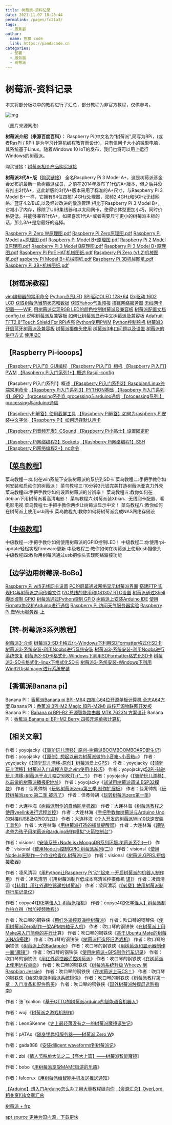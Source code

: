 ```yaml
---
title: 树莓派-资料记录
date: 2021-11-07 18:26:44
permalink: /pages/fc21a3/
tags: 
  - 服务器
author: 
  name: 熊猫 code
  link: https://pandacode.cn
categories: 
  - 部署
  - 服务器
  - 树莓派
---
```

# 树莓派-资料记录

本文将部分板块中的教程进行了汇总，部分教程为非官方教程，仅供参考。

![img](https://cdn.jsdelivr.net/gh/guoshunfa/pandacode-files/blog/202111071831737.jpg)

（图片来源网络）

**树莓派介绍（来源百度百科）：**
Raspberry Pi(中文名为“树莓派”,简写为RPi，(或者RasPi / RPI) 是为学习计算机编程教育而设计)，只有信用卡大小的微型电脑，其系统基于Linux。随着Windows 10 IoT的发布，我们也将可以用上运行Windows的树莓派。

购买链接：[树莓派相关产品购买链接](https://link.zhihu.com/?target=http%3A//www.dfrobot.com.cn/category.php%3Fid%3D289)

**树莓派3代A+版（**[购买链接](https://link.zhihu.com/?target=http%3A//www.dfrobot.com.cn/goods-1893.html)**）**
全名Raspberry Pi 3 Model A+，这是树莓派基金会发布的最新一款树莓派成员，之前在2014年发布了1代的A+版本，但之后并没有推出2代A+，这此新版的3代A+版本采用了标准的A+尺寸，与Raspberry Pi 3 Model B+一样，它拥有64位四核1.4GHz处理器，双频2.4GHz和5GHz无线网络、蓝牙4.2/BLE,以及经过改进的散热管理
相比于Raspberry Pi 3 Model B+，它减小了内存，移除了USB集线器和以太网网卡，使得它体型更加小巧，同时价格更低，并能够兼容1代A+，如果喜欢1代A+或者需要尺寸更小的树莓派主板的话，那么3A+是您最好的选择。

[Raspberry Pi Zero W原理图.pdf](https://link.zhihu.com/?target=http%3A//mc.dfrobot.com.cn/forum.php%3Fmod%3Dattachment%26aid%3DNjQ4NzF8OWNiM2QxZWR8MTU3Nzc1ODQwNHwwfDI3NDY5Mg%3D%3D)
[Raspberry Pi Zero原理图.pdf](https://link.zhihu.com/?target=http%3A//mc.dfrobot.com.cn/forum.php%3Fmod%3Dmisc%26action%3Dattachpay%26aid%3D64872%26tid%3D274692)
[Raspberry Pi Model a+原理图.pdf](https://link.zhihu.com/?target=http%3A//mc.dfrobot.com.cn/forum.php%3Fmod%3Dmisc%26action%3Dattachpay%26aid%3D64873%26tid%3D274692)
[Raspberry Pi Model B+原理图.pdf](https://link.zhihu.com/?target=http%3A//mc.dfrobot.com.cn/forum.php%3Fmod%3Dmisc%26action%3Dattachpay%26aid%3D64874%26tid%3D274692)
[Raspberry Pi 2 Model B原理图.pdf](https://link.zhihu.com/?target=http%3A//mc.dfrobot.com.cn/forum.php%3Fmod%3Dmisc%26action%3Dattachpay%26aid%3D64875%26tid%3D274692)
[Raspberry Pi 3 Model B原理图.pdf](https://link.zhihu.com/?target=http%3A//mc.dfrobot.com.cn/forum.php%3Fmod%3Dattachment%26aid%3DNjQ4NzZ8NGQ3MjI5NDR8MTU3Nzc1ODQwNHwwfDI3NDY5Mg%3D%3D)
[Raspberry Pi 3 Model B+原理图.pdf](https://link.zhihu.com/?target=http%3A//mc.dfrobot.com.cn/forum.php%3Fmod%3Dattachment%26aid%3DNjQ4Nzd8MzU2Y2JlMDN8MTU3Nzc1ODQwNHwwfDI3NDY5Mg%3D%3D)
[Raspberry Pi PoE HAT机械图纸.pdf](https://link.zhihu.com/?target=http%3A//mc.dfrobot.com.cn/forum.php%3Fmod%3Dmisc%26action%3Dattachpay%26aid%3D64883%26tid%3D274692)
[Raspberry Pi Zero (v1.2)机械图纸.pdf](https://link.zhihu.com/?target=http%3A//mc.dfrobot.com.cn/forum.php%3Fmod%3Dmisc%26action%3Dattachpay%26aid%3D64882%26tid%3D274692)
[aspberry Pi Model B+机械图纸.pdf](https://link.zhihu.com/?target=http%3A//mc.dfrobot.com.cn/forum.php%3Fmod%3Dmisc%26action%3Dattachpay%26aid%3D64881%26tid%3D274692)
[Raspberry Pi 3B机械图纸.pdf](https://link.zhihu.com/?target=http%3A//mc.dfrobot.com.cn/forum.php%3Fmod%3Dmisc%26action%3Dattachpay%26aid%3D64880%26tid%3D274692)
[Raspberry Pi 3B+机械图纸.pdf](https://link.zhihu.com/?target=http%3A//mc.dfrobot.com.cn/forum.php%3Fmod%3Dattachment%26aid%3DNjQ4Nzl8MzBlNDJkNjR8MTU3Nzc1ODQwNHwwfDI3NDY5Mg%3D%3D)

## 【树莓派教程】

[vim编辑器的常用命令](https://link.zhihu.com/?target=http%3A//mc.dfrobot.com.cn/thread-13540-1-1.html)
[Python点亮LED](https://link.zhihu.com/?target=http%3A//mc.dfrobot.com.cn/thread-13539-1-1.html)
[SPI驱动OLED 128*64](https://link.zhihu.com/?target=http%3A//mc.dfrobot.com.cn/thread-13396-1-1.html)
[I2c驱动 1602 LCD](https://link.zhihu.com/?target=http%3A//mc.dfrobot.com.cn/thread-13387-1-1.html)
[获取树莓派当前状态和数据](https://link.zhihu.com/?target=http%3A//mc.dfrobot.com.cn/thread-13384-1-1.html)
[获取Yahoo气象预报](https://link.zhihu.com/?target=http%3A//mc.dfrobot.com.cn/thread-13383-1-1.html)
[搭建网络服务器](https://link.zhihu.com/?target=http%3A//mc.dfrobot.com.cn/thread-13371-1-1.html)
[无线网卡配置——WiFi](https://link.zhihu.com/?target=http%3A//mc.dfrobot.com.cn/thread-13203-1-1.html)
[用树莓派实现RGB LED的颜色控制](https://link.zhihu.com/?target=http%3A//mc.dfrobot.com.cn/thread-14288-1-1.html)[树莓派及兼容板](https://link.zhihu.com/?target=http%3A//mc.dfrobot.com.cn/forum-74-1.html)
[树莓派配置文档 config.txt 说明](https://link.zhihu.com/?target=http%3A//mc.dfrobot.com.cn/thread-14263-1-1.html)[树莓派及兼容板](https://link.zhihu.com/?target=http%3A//mc.dfrobot.com.cn/forum-74-1.html)
[如何让树莓派显示中文](https://link.zhihu.com/?target=http%3A//mc.dfrobot.com.cn/thread-14262-1-1.html)[树莓派及兼容板](https://link.zhihu.com/?target=http%3A//mc.dfrobot.com.cn/forum-74-1.html)
[Adafruit TFT2.8”Touch Shield For RPi点亮](https://link.zhihu.com/?target=http%3A//mc.dfrobot.com.cn/thread-14144-1-1.html)
[Python使用PWM](https://link.zhihu.com/?target=http%3A//mc.dfrobot.com.cn/thread-13672-1-1.html)
[Python控制舵机](https://link.zhihu.com/?target=http%3A//mc.dfrobot.com.cn/thread-13628-1-1.html)
[树莓派3开启蓝牙](https://link.zhihu.com/?target=http%3A//mc.dfrobot.com.cn/thread-14846-1-1.html)[树莓派及兼容板](https://link.zhihu.com/?target=http%3A//mc.dfrobot.com.cn/forum-74-1.html)
[树莓派摄像头使用](https://link.zhihu.com/?target=http%3A//mc.dfrobot.com.cn/thread-14845-1-1.html)
[树莓派3串口问题以及设置](https://link.zhihu.com/?target=http%3A//mc.dfrobot.com.cn/thread-14781-1-1.html)
[树莓派的供电方式](https://link.zhihu.com/?target=http%3A//mc.dfrobot.com.cn/thread-14778-1-1.html)
[使用I2C](https://link.zhihu.com/?target=http%3A//mc.dfrobot.com.cn/thread-15069-1-1.html)

## 【Raspberry Pi-iooops】

[【Raspberry Pi入门】GUI编程](https://link.zhihu.com/?target=http%3A//mc.dfrobot.com.cn/thread-14175-1-1.html)
[【Raspberry Pi入门】相机](https://link.zhihu.com/?target=http%3A//mc.dfrobot.com.cn/thread-14255-1-1.html)
[【Raspberry Pi入门】PWM](https://link.zhihu.com/?target=http%3A//mc.dfrobot.com.cn/thread-14700-1-1.html)
[【Raspberry Pi入门系列1+】概述 Raspi-config](https://link.zhihu.com/?target=http%3A//mc.dfrobot.com.cn/thread-14010-1-1.html)

【Raspberry Pi入门系列1】概述
[【Raspberry Pi入门系列2】Raspbian/Linux终端常用命令](https://link.zhihu.com/?target=http%3A//mc.dfrobot.com.cn/thread-14045-1-1.html)
[【Raspberry Pi入门系列3】PYTHON基础](https://link.zhihu.com/?target=http%3A//mc.dfrobot.com.cn/thread-14069-1-1.html)
[【Raspberry Pi入门系列4】GPIO](https://link.zhihu.com/?target=http%3A//mc.dfrobot.com.cn/thread-14127-1-1.html)
[【processing系列I】processing与arduino通信](https://link.zhihu.com/?target=http%3A//mc.dfrobot.com.cn/thread-13258-1-1.html)
[【processing系列I】processing与arduino通信](https://link.zhihu.com/?target=http%3A//mc.dfrobot.com.cn/thread-13233-1-1.html)

【[Raspberry](https://link.zhihu.com/?target=http%3A//mc.dfrobot.com.cn/thread-14155-1-1.html)[Pi解答】使用截屏工具](https://link.zhihu.com/?target=http%3A//mc.dfrobot.com.cn/thread-14155-1-1.html)
[【Raspberry Pi解答】如何为raspberry Pi安装中文字体](https://link.zhihu.com/?target=http%3A//mc.dfrobot.com.cn/thread-14013-1-1.html)
[【Raspberry Pi】如何选择默认声卡](https://link.zhihu.com/?target=http%3A//mc.dfrobot.com.cn/thread-16594-1-1.html)

[【](https://link.zhihu.com/?target=http%3A//mc.dfrobot.com.cn/thread-14201-1-1.html)[Raspberry Pi音频开发】CSound](https://link.zhihu.com/?target=http%3A//mc.dfrobot.com.cn/thread-14201-1-1.html)
[【Raspberry Pi小贴士】设置固定IP](https://link.zhihu.com/?target=http%3A//mc.dfrobot.com.cn/thread-14254-1-1.html)

[【Raspberry Pi网络编程2】Sockets](https://link.zhihu.com/?target=http%3A//mc.dfrobot.com.cn/thread-14180-1-1.html)
[【Raspberry Pi网络编程1】SSH](https://link.zhihu.com/?target=http%3A//mc.dfrobot.com.cn/thread-14179-1-1.html)
[【Raspberry Pi网络编程2+】nc命令](https://link.zhihu.com/?target=http%3A//mc.dfrobot.com.cn/thread-14182-1-1.html)

## 【[菜鸟教程](https://link.zhihu.com/?target=http%3A//mc.dfrobot.com.cn/thread-11766-1-1.html)】

菜鸟教程一:如何在win系统下安装树莓派的系统到SD卡
菜鸟教程二:手把手教你如何安装和启动你的树莓派！
菜鸟教程三:10分钟3元钱完美打造树莓派亚克力外壳
菜鸟教程四:手把手教你如何设置树莓派的分辨率！
菜鸟教程五:教你如何在debian下用树莓派看高清电影！
菜鸟教程六:树莓派装Xbian、无线网卡配置、看电影电视
菜鸟教程七:手把手教你两步让树莓派显示中文！
菜鸟教程八:教你如何在树莓派上使用usb网卡
菜鸟教程九:教你如何将树莓派变成NAS网络存储设

## 【[中级教程](https://link.zhihu.com/?target=http%3A//mc.dfrobot.com.cn/thread-11766-1-1.html)】

中级教程一:手把手教你如何使用树莓派的GPIO控制LED！
中级教程二:你使用rpi-update轻松实现firmware更新
中级教程三:教你如何在树莓派上使用usb摄像头
中级教程四:教你用树莓派通过usb摄像头实现网络监控功能

## 【边学边用树莓派-BoBo】

[Raspberry Pi wifi无线网卡设置](https://link.zhihu.com/?target=http%3A//mc.dfrobot.com.cn/thread-2014-1-1.html)
[PC的屏幕通过网络显示树莓派界面](https://link.zhihu.com/?target=http%3A//mc.dfrobot.com.cn/thread-2017-1-1.html)
[搭建FTP 实现PC与树莓派之间传输文件](https://link.zhihu.com/?target=http%3A//mc.dfrobot.com.cn/thread-2635-1-1.html)
[I2C总线的使用和DS1307 RTC设置](https://link.zhihu.com/?target=http%3A//mc.dfrobot.com.cn/thread-2636-1-1.html)
[树莓派通过Shell脚本控制 GPIO](https://link.zhihu.com/?target=http%3A//mc.dfrobot.com.cn/thread-2638-1-1.html)
[树莓派通过Python控制 GPIO](https://link.zhihu.com/?target=http%3A//mc.dfrobot.com.cn/thread-2642-1-1.html)
[树莓派上安装Arduino IDE](https://link.zhihu.com/?target=http%3A//mc.dfrobot.com.cn/thread-2643-1-1.html)
[使用Firmata协议和Arduino进行通信](https://link.zhihu.com/?target=http%3A//mc.dfrobot.com.cn/thread-2660-1-1.html)
[Raspberry Pi 访问天气服务器实验](https://link.zhihu.com/?target=http%3A//mc.dfrobot.com.cn/thread-2662-1-1.html)
[Raspberry Pi 做Web服务器-上](https://link.zhihu.com/?target=http%3A//mc.dfrobot.com.cn/thread-2663-1-1.html)

## 【转-树莓派3系列教程】

[树莓派3-介绍](https://link.zhihu.com/?target=http%3A//mc.dfrobot.com.cn/thread-275469-1-1.html)
[树莓派3-SD卡格式化-Windows下利用SDFormatter格式化SD卡](https://link.zhihu.com/?target=http%3A//mc.dfrobot.com.cn/thread-275617-1-1.html)
[树莓派3-系统安装-利用Noobs进行系统安装](https://link.zhihu.com/?target=http%3A//mc.dfrobot.com.cn/thread-275615-1-1.html)
[树莓派3-系统安装-利用Noobs进行系统恢复](https://link.zhihu.com/?target=http%3A//mc.dfrobot.com.cn/thread-275616-1-1.html)
[树莓派3-SD卡格式化-Windows下利用SDFormatter格式化SD卡](https://link.zhihu.com/?target=http%3A//mc.dfrobot.com.cn/thread-276152-1-1.html)
[树莓派3-SD卡格式化-linux下格式化SD卡](https://link.zhihu.com/?target=http%3A//mc.dfrobot.com.cn/thread-276153-1-1.html)
[树莓派3-系统安装-Windows下利用Win32DiskImager进行系统安装](https://link.zhihu.com/?target=http%3A//mc.dfrobot.com.cn/thread-276154-1-1.html)

## 【香蕉派Banana pi】

Banana PI：[香蕉派Banana pi BPI-M64 四核心64位开源单板计算机 全志A64方案](https://link.zhihu.com/?target=http%3A//mc.dfrobot.com.cn/thread-26866-1-1.html)
Banana PI：[香蕉派 BPI-M2 Magic (BPi-M2M) 四核开源物联网开发板](https://link.zhihu.com/?target=http%3A//mc.dfrobot.com.cn/thread-26864-1-1.html)
Banana PI：[Banana pi BPI-R2 开源智能路由器 MTK 7623N 方案设计](https://link.zhihu.com/?target=http%3A//mc.dfrobot.com.cn/thread-26863-1-1.html)
Banana PI：[香蕉派 Banana pi BPI-M2 Berry 四核开源单板计算机](https://link.zhihu.com/?target=http%3A//mc.dfrobot.com.cn/thread-26862-1-1.html)

## 【相关文章】

作者：yoyojacky《[【骑驴玩儿漂移】原创-树莓派BOOMBOOMBOARD诞生记](https://link.zhihu.com/?target=http%3A//mc.dfrobot.com.cn/thread-268104-1-1.html)》
作者：yoyojacky《[【原创】想起以前为树莓派做的小音箱~小音箱~](https://link.zhihu.com/?target=http%3A//mc.dfrobot.com.cn/thread-22831-1-1.html)》
作者：yoyojacky《[【骑驴玩儿漂移-原创】树莓派爱上GPS](https://link.zhihu.com/?target=http%3A//mc.dfrobot.com.cn/thread-15800-1-1.html)》
作者：yoyojacky《[【骑驴玩儿漂移】树莓派入门课程连载之vim使用小技巧](https://link.zhihu.com/?target=http%3A//mc.dfrobot.com.cn/thread-22828-1-1.html)》
作者：yoyojacky《[52Pi-骑驴玩儿漂移-树莓派干点儿啥之别吹灯-(*^__^*)](https://link.zhihu.com/?target=http%3A//mc.dfrobot.com.cn/thread-14993-1-1.html)》
作者：yoyojacky《[【骑驴玩儿漂移】以前做的树莓派播报IP地址](https://link.zhihu.com/?target=http%3A//mc.dfrobot.com.cn/thread-12142-1-1.html)》
作者：yoyojacky《[试试用树莓派调试 ESP32模块](https://link.zhihu.com/?target=http%3A//mc.dfrobot.com.cn/thread-267509-1-1.html)》
作者：佳莠帅胡《[玩转树莓派zero第三季 制作扩展板](https://link.zhihu.com/?target=http%3A//mc.dfrobot.com.cn/thread-28993-1-1.html)》
作者：佳莠帅胡《[玩转树莓派zero 第二季 被坑了](https://link.zhihu.com/?target=http%3A//mc.dfrobot.com.cn/thread-28905-1-1.html)》
作者：佳莠帅胡《[玩转树莓派zero第一季](https://link.zhihu.com/?target=http%3A//mc.dfrobot.com.cn/thread-28440-1-1.html)》

作者：大连林海《[树莓派制作的自动除草机器](https://link.zhihu.com/?target=http%3A//mc.dfrobot.com.cn/thread-12964-1-1.html)》
作者：大连林海《[树莓派教程之使用yeelink进行远程监控](https://link.zhihu.com/?target=http%3A//mc.dfrobot.com.cn/thread-14469-1-1.html)》
作者：大连林海《[手把手教你树莓派与Arduino Uno的对接(USB及GPIO方式)](https://link.zhihu.com/?target=http%3A//mc.dfrobot.com.cn/thread-12965-1-1.html)》
作者：大连林海《[个人开发的树莓派Win10快速安装工具包](https://link.zhihu.com/?target=http%3A//mc.dfrobot.com.cn/thread-12963-1-1.html)》
作者：大连林海《[用树莓派打造的捕鼠提醒器](https://link.zhihu.com/?target=http%3A//mc.dfrobot.com.cn/thread-12726-1-1.html)》
作者：大连林海《[超酷老爸为孩子用树莓派和arduino制作模拟“火箭控制台”](https://link.zhihu.com/?target=http%3A//mc.dfrobot.com.cn/thread-12048-1-1.html)》

作者：visionsl《[安装系统+Node.js+MongoDB系列环境.树莓派系列(一)](https://link.zhihu.com/?target=http%3A//mc.dfrobot.com.cn/thread-26617-1-1.html)》
作者：visionsl《[使用Node.js控制GPIO.树莓派系列(二)](https://link.zhihu.com/?target=http%3A//mc.dfrobot.com.cn/thread-26640-1-1.html)》
作者：visionsl《[使用Node.js来制作一个作业检查仪.树莓派(三)](https://link.zhihu.com/?target=http%3A//mc.dfrobot.com.cn/thread-26825-1-1.html)》
作者：visionsl《[树莓派.GPRS.短信接收器](https://link.zhihu.com/?target=http%3A//mc.dfrobot.com.cn/thread-29044-1-1.html)》

作者：凌风清羽《[用Python让Raspberry Pi“动”起来 --开启树莓派的机器人制作用](https://link.zhihu.com/?target=http%3A//mc.dfrobot.com.cn/thread-13614-1-1.html)》
作者：凌风清羽《[用树莓派制作低成本高清监控摄像机 [译\]](https://link.zhihu.com/?target=http%3A//mc.dfrobot.com.cn/thread-15380-1-1.html)》
作者：凌风清羽《[【转载】用红外遥控器遥控树莓派](https://link.zhihu.com/?target=http%3A//mc.dfrobot.com.cn/thread-14618-1-1.html)》
作者：凌风清羽《[【转载】使用树莓派制作行车记录仪](https://link.zhihu.com/?target=http%3A//mc.dfrobot.com.cn/thread-14592-1-1.html)》

作者：copyc4《[【KE学怪人】树莓派相机](https://link.zhihu.com/?target=http%3A//mc.dfrobot.com.cn/thread-15861-1-1.html)》
作者：copyc4《[【KE学怪人】树莓派制作拍立得（增加视频教程）](https://link.zhihu.com/?target=http%3A//mc.dfrobot.com.cn/thread-16122-1-1.html)》

作者：吹口琴的钢铁侠《[用红外遥控器遥控树莓派](https://link.zhihu.com/?target=http%3A//mc.dfrobot.com.cn/thread-13597-1-1.html)》
作者：吹口琴的钢琴侠《[使用树莓派Zero制作一架APM四轴无人机](https://link.zhihu.com/?target=http%3A//mc.dfrobot.com.cn/thread-15314-1-1.html)》
作者：吹口琴的钢铁侠《[在树莓派上用Make来入门简单的并行计](https://link.zhihu.com/?target=http%3A//mc.dfrobot.com.cn/thread-22271-1-1.html)算》
作者：吹口琴的钢铁侠《[基于Ubuntu Mate的树莓派NAS搭建](https://link.zhihu.com/?target=http%3A//mc.dfrobot.com.cn/thread-22081-1-1.html)》
作者：吹口琴的钢铁侠《[树莓派打造怀旧游戏机](https://link.zhihu.com/?target=http%3A//mc.dfrobot.com.cn/thread-17091-1-1.html)》
作者：吹口琴的钢铁侠《[树莓派上的Badapple](https://link.zhihu.com/?target=http%3A//mc.dfrobot.com.cn/thread-13701-1-1.html)》
作者：吹口琴的钢铁侠《[用树莓派和显示器制作一面“魔镜”](https://link.zhihu.com/?target=http%3A//mc.dfrobot.com.cn/thread-13620-1-1.html)》
作者：吹口琴的钢铁侠《[使用树莓派+GPS制作行车记录](https://link.zhihu.com/?target=http%3A//mc.dfrobot.com.cn/thread-13596-1-1.html)》
作者：吹口琴的钢铁侠《[用红外遥控器遥控树莓派](https://link.zhihu.com/?target=http%3A//mc.dfrobot.com.cn/thread-13597-1-1.html)》
作者：吹口琴的钢铁侠《[在树莓派上使用远程桌面](https://link.zhihu.com/?target=http%3A//mc.dfrobot.com.cn/thread-12243-1-1.html)》
作者：吹口琴的钢铁侠《[树莓派系统升级 Wheezy 到 Raspbian Jessie](https://link.zhihu.com/?target=http%3A//mc.dfrobot.com.cn/thread-12953-1-1.html)》
作者：吹口琴的钢铁侠《[在树莓派上玩CS！](https://link.zhihu.com/?target=http%3A//mc.dfrobot.com.cn/thread-11304-1-1.html)》
作者：吹口琴的钢铁侠《[给SD烧录树莓派系统镜像](https://link.zhihu.com/?target=http%3A//mc.dfrobot.com.cn/thread-11140-1-1.html)》
作者：吹口琴的钢铁侠《[树莓派教程第一章：入门准备和配件购买](https://link.zhihu.com/?target=http%3A//mc.dfrobot.com.cn/thread-11017-1-1.html)》
作者：吹口琴的钢铁侠《[国外树莓派触摸屏选购指南](https://link.zhihu.com/?target=http%3A//mc.dfrobot.com.cn/thread-10456-1-1.html)》

作者：张飞onlion《[基于OTTO的树莓派arduino的智能语音机器人](https://link.zhihu.com/?target=http%3A//mc.dfrobot.com.cn/thread-25649-1-1.html)》

作者：wuji《[树莓派之游戏机制作](https://link.zhihu.com/?target=http%3A//mc.dfrobot.com.cn/thread-267946-1-1.html)》

作者：LeonSKenne《[史上最轻薄没有之一的树莓派魔镜诞生记](https://link.zhihu.com/?target=http%3A//mc.dfrobot.com.cn/thread-37843-1-1.html)》

作者：pATAq《[随身钥匙扣服务器——树莓派 Zero W](https://link.zhihu.com/?target=http%3A//mc.dfrobot.com.cn/thread-25868-1-1.html)》

作者：gada888《[安装diligent waveforms到树莓派记](https://link.zhihu.com/?target=http%3A//mc.dfrobot.com.cn/thread-268880-1-1.html)》

作者：zbl《[情人节脱单大法之二【高大上篇】——树莓派智能魔镜](https://link.zhihu.com/?target=http%3A//mc.dfrobot.com.cn/thread-23184-1-1.html)》

作者：bobo《[用树莓派享受MAME街游的乐趣](https://link.zhihu.com/?target=http%3A//mc.dfrobot.com.cn/thread-2095-1-1.html)》

作者：falcon.x《[用树莓派给智能手机发送推送通知](https://link.zhihu.com/?target=http%3A//mc.dfrobot.com.cn/thread-10487-1-1.html)》



[【Arduino】想入门Arduino怎么办？用大量教程砸向你](https://link.zhihu.com/?target=http%3A//mc.dfrobot.com.cn/thread-273351-1-1.html)
[【资源汇总】OverLord相关资料&文章汇总](https://link.zhihu.com/?target=http%3A//mc.dfrobot.com.cn/thread-274708-1-1.html)

[树莓派 + frp](https://blog.csdn.net/weixin_40973138/article/details/103222901)

[apt source 更换为国内源，下载更快](https://www.cnblogs.com/cheney-970918/p/13781381.html)

